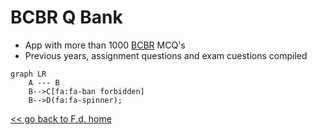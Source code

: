 # BCBR Q Bank
* App with more than 1000 [BCBR](BCBR/BCBR.md) MCQ's
* Previous years, assignment questions and exam cuestions compiled

```mermaid
graph LR
    A --- B
    B-->C[fa:fa-ban forbidden]
    B-->D(fa:fa-spinner);
```

[<< go back to F.d. home](README.md)

